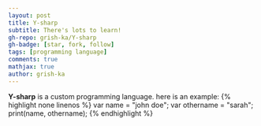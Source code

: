 ```yaml
---
layout: post
title: Y-sharp
subtitle: There's lots to learn!
gh-repo: grish-ka/Y-sharp
gh-badge: [star, fork, follow]
tags: [programming language]
comments: true
mathjax: true
author: grish-ka
---
```


**Y-sharp** is a custom programming language.  here is an example:
{% highlight none linenos %}
var name = "john doe";
var othername = "sarah";
print(name, othername);
{% endhighlight %}